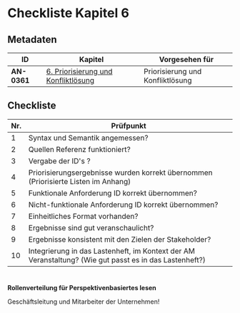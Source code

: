 # Checkliste Kapitel 6

## Metadaten
| ID | Kapitel | Vorgesehen für |
|---|---|---|
| <a name="AN-0361">**AN-0361**</a> | [6. Priorisierung und Konfliktlösung](../lastenheft/06.-priorisierung-und-konfliktloesung.md) | Priorisierung und Konfliktlösung |

## Checkliste
| Nr\. | Prüfpunkt |
|---|---|
|  1 | Syntax und Semantik angemessen?  |
|  2 | Quellen Referenz funktioniert? |
|  3 | Vergabe der ID's ? |
|  4 | Priorisierungsergebnisse wurden korrekt übernommen (Priorisierte Listen im Anhang) |
|  5 | Funktionale Anforderung ID korrekt übernommen? |
|  6 | Nicht-funktionale Anforderung ID korrekt übernommen? |
|  7 | Einheitliches Format vorhanden? |
|  8 | Ergebnisse sind gut veranschaulicht? |
|  9 | Ergebnisse konsistent mit den Zielen der Stakeholder? |
|  10 | Integrierung in das Lastenheft, im Kontext der AM Veranstaltung? (Wie gut passt es in das Lastenheft?) |

#
**Rollenverteilung für Perspektivenbasiertes lesen**

Geschäftsleitung und Mitarbeiter der Unternehmen!



